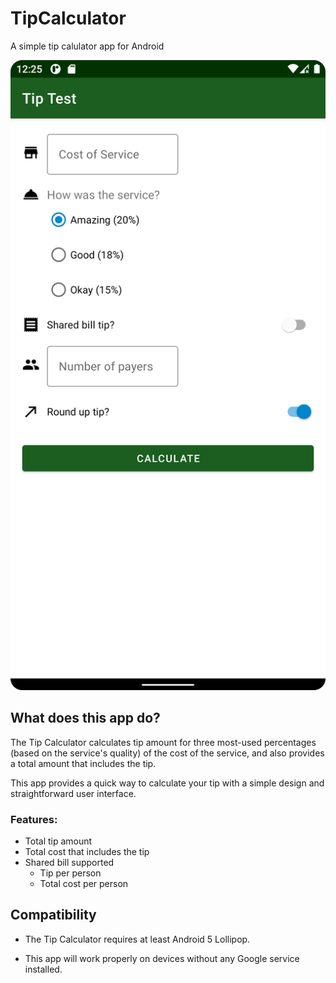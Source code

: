 <h1> TipCalculator </h1>

A simple tip calulator app for Android

![Screenshot](./Screenshot_20220921_122606.png)

## What does this app do?

The Tip Calculator calculates tip amount for three most-used percentages (based on the service's quality) of the  cost of the service, and also provides a total amount that includes the  tip.

This app provides a quick way to calculate your tip with a simple design and straightforward user interface.

### Features:

+ Total tip amount
+ Total cost that includes the tip
+ Shared bill supported
  + Tip per person
  + Total cost per person

## Compatibility

+ The Tip Calculator requires at least Android 5 Lollipop.

+ This app will work properly on devices without any Google service installed.
